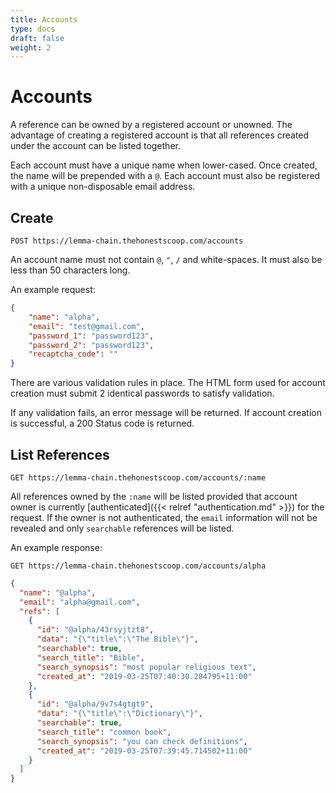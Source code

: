 ```yaml
---
title: Accounts
type: docs
draft: false
weight: 2
---
```



# **Accounts**

A reference can be owned by a registered account or unowned. The advantage of creating a registered account is that all references created under the account can be listed together.

Each account must have a unique name when lower-cased. Once created, the name will be prepended with a `@`. Each account must also be registered with a unique non-disposable email address.


## **Create**

`POST https://lemma-chain.thehonestscoop.com/accounts`

An account name must not contain `@`, `"`, `/` and white-spaces. It must also be less than 50 characters long.

An example request:

```json
{
	"name": "alpha",
	"email": "test@gmail.com",
	"password_1": "password123",
	"password_2": "password123",
	"recaptcha_code": ""
}
```

There are various validation rules in place. The HTML form used for account creation must submit 2 identical passwords to satisfy validation.


If any validation fails, an error message will be returned.
If account creation is successful, a 200 Status code is returned.


## **List References**

`GET https://lemma-chain.thehonestscoop.com/accounts/:name`

All references owned by the `:name` will be listed provided that account owner is currently [authenticated]({{< relref "authentication.md" >}}) for the request. If the owner is not authenticated, the `email` information will not be revealed and only `searchable` references will be listed.


An example response:

`GET https://lemma-chain.thehonestscoop.com/accounts/alpha`

```json
{
  "name": "@alpha",
  "email": "alpha@gmail.com",
  "refs": [
    {
      "id": "@alpha/43rsyjtzt8",
      "data": "{\"title\":\"The Bible\"}",
      "searchable": true,
      "search_title": "Bible",
      "search_synopsis": "most popular religious text",
      "created_at": "2019-03-25T07:40:30.284795+11:00"
    },
    {
      "id": "@alpha/9v7s4gtgt9",
      "data": "{\"title\":\"Dictionary\"}",
      "searchable": true,
      "search_title": "common book",
      "search_synopsis": "you can check definitions",
      "created_at": "2019-03-25T07:39:45.714502+11:00"
    }
  ]
}
```

